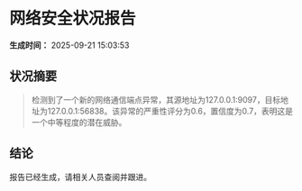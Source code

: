 # 网络安全状况报告

**生成时间：** 2025-09-21 15:03:53

## 状况摘要

> 检测到了一个新的网络通信端点异常，其源地址为127.0.0.1:9097，目标地址为127.0.0.1:56838。该异常的严重性评分为0.6，置信度为0.7，表明这是一个中等程度的潜在威胁。

## 结论
 
 报告已经生成，请相关人员查阅并跟进。